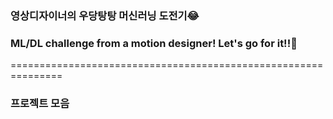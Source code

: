 ### 영상디자이너의 우당탕탕 머신러닝 도전기😂
### ML/DL challenge from a motion designer! Let's go for it!!🚀
===============================================================
### 프로젝트 모음
